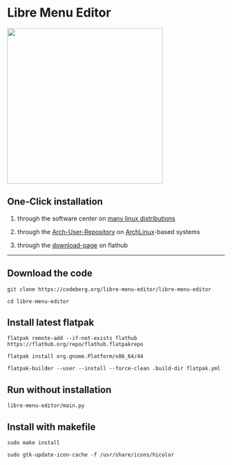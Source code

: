 # Libre Menu Editor

<img src="https://codeberg.org/libre-menu-editor/downloads/raw/branch/main/screenshots/1.png" height=360/>

## One-Click installation

1. through the software center on [many linux distributions](https://flathub.org/setup)

2. through the [Arch-User-Repository](https://aur.archlinux.org/packages/libre-menu-editor) on [ArchLinux](https://archlinux.org)-based systems

3. through the [download-page](https://flathub.org/apps/page.codeberg.libre_menu_editor.LibreMenuEditor) on flathub

---

## Download the code

```
git clone https://codeberg.org/libre-menu-editor/libre-menu-editor
```
```
cd libre-menu-editor
```

## Install latest flatpak

```
flatpak remote-add --if-not-exists flathub https://flathub.org/repo/flathub.flatpakrepo
```
```
flatpak install org.gnome.Platform/x86_64/44
```
```
flatpak-builder --user --install --force-clean .build-dir flatpak.yml
```

## Run without installation

```
libre-menu-editor/main.py
```

## Install with makefile

```
sudo make install
```
```
sudo gtk-update-icon-cache -f /usr/share/icons/hicolor
```
